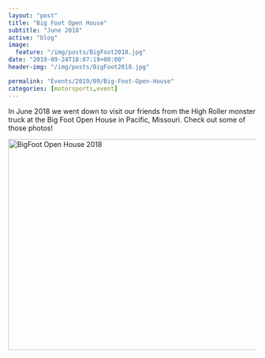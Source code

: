 ```yaml
---
layout: "post"
title: "Big Foot Open House"
subtitle: "June 2018"
active: "blog"
image:
  feature: "/img/posts/BigFoot2018.jpg"
date: "2019-09-24T18:07:19+00:00"
header-img: "/img/posts/BigFoot2018.jpg"

permalink: "Events/2019/09/Big-Foot-Open-House"
categories: [motorsports,event]
---
```


In June 2018 we went down to visit our friends from the High Roller monster truck at the Big Foot Open House in Pacific, Missouri. Check out some of those photos!

<div class="d-flex justify-content-center"><a data-flickr-embed="true" data-footer="true" data-header="true" href="https://www.flickr.com/photos/chammond/albums/72157696973934472" title="BigFoot Open House 2018"><img alt="BigFoot Open House 2018" height="427" src="https://live.staticflickr.com/1817/43968261152_c2f4620aa7_z.jpg" width="640" /></a><script async src="https://embedr.flickr.com/assets/client-code.js" charset="utf-8"></script></div>
